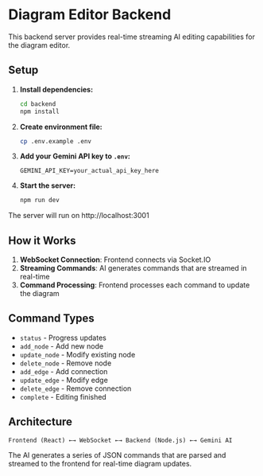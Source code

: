# Diagram Editor Backend

This backend server provides real-time streaming AI editing capabilities for the diagram editor.

## Setup

1. **Install dependencies:**

   ```bash
   cd backend
   npm install
   ```

2. **Create environment file:**

   ```bash
   cp .env.example .env
   ```

3. **Add your Gemini API key to `.env`:**

   ```
   GEMINI_API_KEY=your_actual_api_key_here
   ```

4. **Start the server:**
   ```bash
   npm run dev
   ```

The server will run on http://localhost:3001

## How it Works

1. **WebSocket Connection**: Frontend connects via Socket.IO
2. **Streaming Commands**: AI generates commands that are streamed in real-time
3. **Command Processing**: Frontend processes each command to update the diagram

## Command Types

- `status` - Progress updates
- `add_node` - Add new node
- `update_node` - Modify existing node
- `delete_node` - Remove node
- `add_edge` - Add connection
- `update_edge` - Modify edge
- `delete_edge` - Remove connection
- `complete` - Editing finished

## Architecture

```
Frontend (React) ←→ WebSocket ←→ Backend (Node.js) ←→ Gemini AI
```

The AI generates a series of JSON commands that are parsed and streamed to the frontend for real-time diagram updates.
